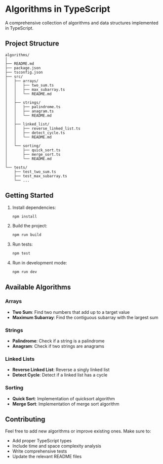 # Algorithms in TypeScript

A comprehensive collection of algorithms and data structures implemented in TypeScript.

## Project Structure

```
algorithms/
│
├── README.md
├── package.json
├── tsconfig.json
├── src/
│   ├── arrays/
│   │   ├── two_sum.ts
│   │   ├── max_subarray.ts
│   │   └── README.md
│   │
│   ├── strings/
│   │   ├── palindrome.ts
│   │   ├── anagram.ts
│   │   └── README.md
│   │
│   ├── linked_list/
│   │   ├── reverse_linked_list.ts
│   │   ├── detect_cycle.ts
│   │   └── README.md
│   │
│   └── sorting/
│       ├── quick_sort.ts
│       ├── merge_sort.ts
│       └── README.md
│
└── tests/
    ├── test_two_sum.ts
    ├── test_max_subarray.ts
    └── ...
```

## Getting Started

1. Install dependencies:
   ```bash
   npm install
   ```

2. Build the project:
   ```bash
   npm run build
   ```

3. Run tests:
   ```bash
   npm test
   ```

4. Run in development mode:
   ```bash
   npm run dev
   ```

## Available Algorithms

### Arrays
- **Two Sum**: Find two numbers that add up to a target value
- **Maximum Subarray**: Find the contiguous subarray with the largest sum

### Strings
- **Palindrome**: Check if a string is a palindrome
- **Anagram**: Check if two strings are anagrams

### Linked Lists
- **Reverse Linked List**: Reverse a singly linked list
- **Detect Cycle**: Detect if a linked list has a cycle

### Sorting
- **Quick Sort**: Implementation of quicksort algorithm
- **Merge Sort**: Implementation of merge sort algorithm

## Contributing

Feel free to add new algorithms or improve existing ones. Make sure to:
- Add proper TypeScript types
- Include time and space complexity analysis
- Write comprehensive tests
- Update the relevant README files
